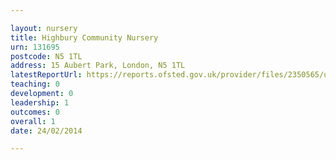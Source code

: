```yaml
---

layout: nursery
title: Highbury Community Nursery
urn: 131695
postcode: N5 1TL
address: 15 Aubert Park, London, N5 1TL
latestReportUrl: https://reports.ofsted.gov.uk/provider/files/2350565/urn/131695.pdf
teaching: 0
development: 0
leadership: 1
outcomes: 0
overall: 1
date: 24/02/2014

---
```

